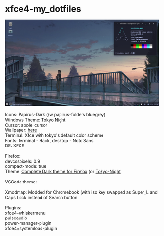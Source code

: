 # xfce4-my_dotfiles
<img src="screenshot.png" width="585" height="" > <br> <br>
Icons: Papirus-Dark (/w papirus-folders bluegrey) <br>
Windows Theme: <a href="https://github.com/Fausto-Korpsvart/Tokyo-Night-GTK-Theme">Tokyo Night</a>  <br> 
Cursor: <a href="https://github.com/ful1e5/apple_cursor">apple_cursor</a>  <br>
Wallpaper: <a href="https://wallpapers.com/images/hd/your-name-taki-at-the-bridge-bvqeg88bjlbm7u7t.jpg">here</a>  <br>
Terminal: Xfce with tokyo's default color scheme <br>
Fonts: terminal - Hack, desktop - Noto Sans  <br>
DE: XFCE  <br> <br>
Firefox: <br>
devcsspixels: 0.9 <br>
compact-mode: true <br>
Theme: <a href="https://addons.mozilla.org/en-US/firefox/addon/complete-black-theme-for-firef">Complete Dark theme for Firefox</a> (or <a href="https://addons.mozilla.org/en-US/firefox/addon/tokyonight_vim/">Tokyo-Night</a> <br> <br>
VSCode theme: <a href="https://github.com/enkia/tokyo-night-vscode-theme"></a> <br> <br>
Xmodmap: Modded for Chromebook (with iso key swapped as Super_L and Caps Lock instead of Search button <br> <br>
Plugins: <br>
xfce4-whiskermenu <br>
pulseaudio <br>
power-manager-plugin <br>
xfce4=systemload-plugin <br>
